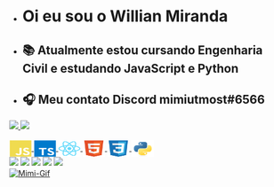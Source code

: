 - <h1> Oi eu sou o Willian Miranda </h1>
- <h2>📚 Atualmente estou cursando Engenharia Civil e estudando <b>JavaScript</b> e <b>Python</b></h2>
- <h2>🎧 Meu contato Discord <b>mimiutmost#6566</b></h2>
 <div>
  <a href="https://github.com/mimi-utmost">
  <img height="180em" src="https://github-readme-stats.vercel.app/api?username=mimi-utmost&show_icons=true&theme=synthwave&include_all_commits=true&count_private=true"/>
  <img height="180em" src="https://github-readme-stats.vercel.app/api/top-langs/?username=mimi-utmost&layout=compact&langs_count=7&theme=synthwave"/>
</div>
<div style="display: inline_block"><br>
  <img align="center" alt="Mimi-Js" height="30" width="40" src="https://raw.githubusercontent.com/devicons/devicon/master/icons/javascript/javascript-plain.svg">
  <img align="center" alt="Mimi-Ts" height="30" width="40" src="https://raw.githubusercontent.com/devicons/devicon/master/icons/typescript/typescript-plain.svg">
  <img align="center" alt="Mimi-React" height="30" width="40" src="https://raw.githubusercontent.com/devicons/devicon/master/icons/react/react-original.svg">
  <img align="center" alt="Mimi-HTML" height="30" width="40" src="https://raw.githubusercontent.com/devicons/devicon/master/icons/html5/html5-original.svg">
  <img align="center" alt="Mimi-CSS" height="30" width="40" src="https://raw.githubusercontent.com/devicons/devicon/master/icons/css3/css3-original.svg">
  <img align="center" alt="Mimi-Python" height="30" width="40" src="https://raw.githubusercontent.com/devicons/devicon/master/icons/python/python-original.svg">
</div>

 <div>
  <a href="https://www.youtube.com/channel/UC-Blu5n20rR2zqHvqwbII-w" target="_blank"><img src="https://img.shields.io/badge/YouTube-FF0000?style=for-the-badge&logo=youtube&logoColor=white" target="_blank"></a>
  <a href="https://www.instagram.com/willianmirandarodrigues/" target="_blank"><img src="https://img.shields.io/badge/-Instagram-%23E4405F?style=for-the-badge&logo=instagram&logoColor=white" target="_blank"></a>
 	<a href="https://www.twitch.tv/mimi_utmost" target="_blank"><img src="https://img.shields.io/badge/Twitch-9146FF?style=for-the-badge&logo=twitch&logoColor=white" target="_blank"></a> 
  <a href = "mailto:willianmimigames@gmail.com"><img src="https://img.shields.io/badge/-Gmail-%23333?style=for-the-badge&logo=gmail&logoColor=white" target="_blank"></a>
  <a href="https://www.linkedin.com/in/willian-miranda-rodrigues/" target="_blank"><img src="https://img.shields.io/badge/-LinkedIn-%230077B5?style=for-the-badge&logo=linkedin&logoColor=white" target="_blank"></a> 
 </div>
 
 <div>
<a href = "https://www.youtube.com/watch?v=0jgrCKhxE1s&list=PLGBuKfnErZlD_VXiQ8dkn6wdEYHbC3u0i&index=24"><img align="center" alt="Mimi-Gif" height="360" width="720" src="https://camo.githubusercontent.com/903bf39c20f84b5192b52c5acfdf89d6e7afd0e8f31b80f869b86cb46bdfe9aa/68747470733a2f2f692e70696e696d672e636f6d2f6f726967696e616c732f32322f65382f36632f32326538366335353233313134643331393439346366306631346435616238372e676966">
 </div>
 
 
 
</div>
